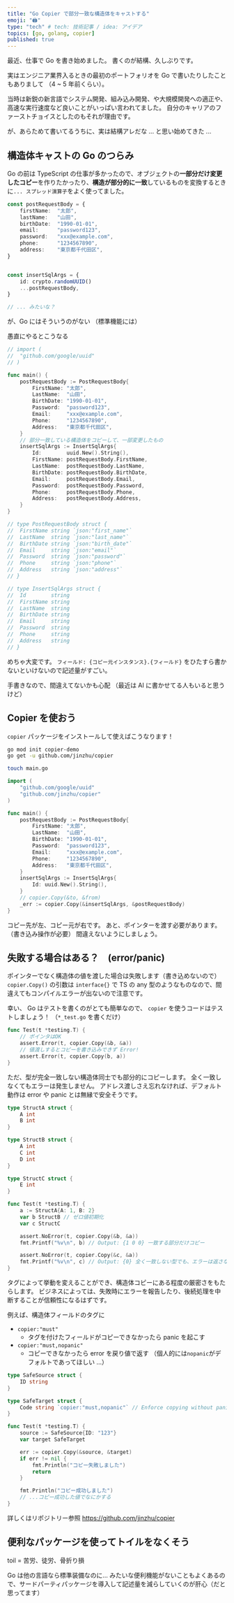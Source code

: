 ```yaml
---
title: "Go Copier で部分一致な構造体をキャストする"
emoji: "🖨️"
type: "tech" # tech: 技術記事 / idea: アイデア
topics: [go, golang, copier]
published: true
---
```



最近、仕事で Go を書き始めました。
書くのが結構、久しぶりです。

実はエンジニア業界入るときの最初のポートフォリオを Go で書いたりしたこともありまして
（4 ~ 5 年前くらい）。

当時は新鋭の新言語でシステム開発、組み込み開発、や大規模開発への適正や、高速な実行速度など良いことがいっぱい言われてました。
自分のキャリアのファーストチョイスとしたのもそれが理由です。

が、あらためて書いてるうちに、実は結構アレだな ... と思い始めてきた ...

## 構造体キャストの Go のつらみ

Go の前は TypeScript の仕事が多かったので、オブジェクトの**一部分だけ変更したコピー**を作りたかったり、**構造が部分的に一致**しているものを変換するときに`... スプレッド演算子`をよく使ってました。

```ts
const postRequestBody = {
	firstName:  "太郎",
	lastName:   "山田",
	birthDate:  "1990-01-01",
	email:      "password123",
	password:   "xxx@example.com",
	phone:      "1234567890",
	address:    "東京都千代田区",
}


const insertSqlArgs = {
	id: crypto.randomUUID()
	...postRequestBody,
}

// ... みたいな？
```

が、Go にはそういうのがない
（標準機能には）


愚直にやるとこうなる

```go
// import (
// 	"github.com/google/uuid"
// )

func main() {
	postRequestBody := PostRequestBody{
		FirstName: "太郎",
		LastName:  "山田",
		BirthDate: "1990-01-01",
		Password:  "password123",
		Email:     "xxx@example.com",
		Phone:     "1234567890",
		Address:   "東京都千代田区",
	}
	// 部分一致している構造体をコピーして、一部変更したもの
	insertSqlArgs := InsertSqlArgs{
		Id:        uuid.New().String(),
		FirstName: postRequestBody.FirstName,
		LastName:  postRequestBody.LastName,
		BirthDate: postRequestBody.BirthDate,
		Email:     postRequestBody.Email,
		Password:  postRequestBody.Password,
		Phone:     postRequestBody.Phone,
		Address:   postRequestBody.Address,
	}
}

// type PostRequestBody struct {
// 	FirstName string `json:"first_name"`
// 	LastName  string `json:"last_name"`
// 	BirthDate string `json:"birth_date"`
// 	Email     string `json:"email"`
// 	Password  string `json:"password"`
// 	Phone     string `json:"phone"`
// 	Address   string `json:"address"`
// }

// type InsertSqlArgs struct {
// 	Id        string
// 	FirstName string
// 	LastName  string
// 	BirthDate string
// 	Email     string
// 	Password  string
// 	Phone     string
// 	Address   string
// }
```

めちゃ大変です。
`フィールド: {コピー元インスタンス}.{フィールド}` をひたすら書かないといけないので記述量がすごい。

手書きなので、間違えてないかも心配
（最近は AI に書かせてる人もいると思うけど）



## Copier を使おう

`copier` パッケージをインストールして使えばこうなります！

```sh
go mod init copier-demo
go get -u github.com/jinzhu/copier

touch main.go
```


```go
import (
	"github.com/google/uuid"
	"github.com/jinzhu/copier"
)

func main() {
	postRequestBody := PostRequestBody{
		FirstName: "太郎",
		LastName:  "山田",
		BirthDate: "1990-01-01",
		Password:  "password123",
		Email:     "xxx@example.com",
		Phone:     "1234567890",
		Address:   "東京都千代田区",
	}
	insertSqlArgs := InsertSqlArgs{
		Id: uuid.New().String(),
	}
	// copier.Copy(&to, &from)
	_err := copier.Copy(&insertSqlArgs, &postRequestBody)
}
```

コピー先が左、コピー元が右です。
あと、ポインターを渡す必要があります。（書き込み操作が必要）
間違えないようにしましょう。


## 失敗する場合はある？　(error/panic)

ポインターでなく構造体の値を渡した場合は失敗します（書き込めないので）
`copier.Copy()` の引数は `interface{}` で TS の any 型のようなものなので、間違えてもコンパイルエラーが出ないので注意です。

幸い、 Go はテストを書くのがとても簡単なので、 `copier` を使うコードはテストしましょう！
（`*_test.go` を書くだけ）

```go
func Test(t *testing.T) {
	// ポインタはOK
	assert.Error(t, copier.Copy(&b, &a))
	// 値渡しするとコピーを書き込みできず Error!
	assert.Error(t, copier.Copy(b, a))
}
```

ただ、型が完全一致しない構造体同士でも部分的にコピーします。
全く一致しなくてもエラーは発生しません。
アドレス渡しさえ忘れなければ、デフォルト動作は error や panic とは無縁で安全そうです。

```go
type StructA struct {
	A int
	B int
}

type StructB struct {
	A int
	C int
	D int
}

type StructC struct {
	E int
}

func Test(t *testing.T) {
	a := StructA{A: 1, B: 2}
	var b StructB // ゼロ値初期化
	var c StructC

	assert.NoError(t, copier.Copy(&b, &a))
	fmt.Printf("%v\n", b) // Output: {1 0 0} 一致する部分だけコピー

	assert.NoError(t, copier.Copy(&c, &a))
	fmt.Printf("%v\n", c) // Output: {0} 全く一致しない型でも、エラーは返さない(全くコピーされないだけ)
}
```

タグによって挙動を変えることができ、構造体コピーにある程度の厳密さをもたらします。
ビジネスによっては、失敗時にエラーを報告したり、後続処理を中断することが信頼性になるはずです。


例えば、構造体フィールドのタグに

- `copier:"must"`
  - タグを付けたフィールドがコピーできなかったら panic を起こす
- `copier:"must,nopanic"`
  - コピーできなかったら error を戻り値で返す
		（個人的には`nopanic`がデフォルトであってほしい ...）

```go
type SafeSource struct {
	ID string
}

type SafeTarget struct {
	Code string `copier:"must,nopanic"` // Enforce copying without panic.
}

func Test(t *testing.T) {
	source := SafeSource{ID: "123"}
	var target SafeTarget

	err := copier.Copy(&source, &target)
	if err != nil {
		fmt.Println("コピー失敗しました")
		return
	}

	fmt.Println("コピー成功しました")
	// ...コピー成功した値でなにかする
}
```

詳しくはリポジトリー参照
https://github.com/jinzhu/copier


## 便利なパッケージを使ってトイルをなくそう

toil = 苦労、徒労、骨折り損

Go は他の言語なら標準装備なのに… みたいな便利機能がないこともよくあるので、サードパーティパッケージを導入して記述量を減らしていくのが肝心（だと思ってます）
